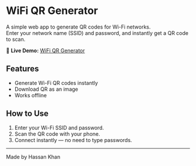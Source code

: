 # WiFi QR Generator

A simple web app to generate QR codes for Wi-Fi networks.  
Enter your network name (SSID) and password, and instantly get a QR code to scan.

🔗 **Live Demo:** [WiFi QR Generator](https://hassankhan307.github.io/WiFi-QR/)

## Features
- Generate Wi-Fi QR codes instantly
- Download QR as an image
- Works offline

## How to Use
1. Enter your Wi-Fi SSID and password.
2. Scan the QR code with your phone.
3. Connect instantly — no need to type passwords.

---
Made by Hassan Khan
